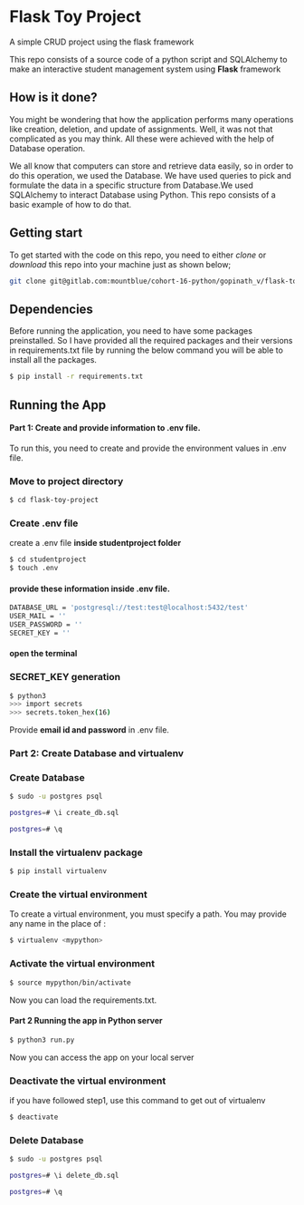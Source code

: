 # Flask Toy Project

A simple CRUD project using the flask framework

This repo consists of a source code of a python script and SQLAlchemy to make an interactive student management system
using **Flask** framework

## How is it done?

You might be wondering that how the application performs many operations like creation, deletion, and update of assignments. Well, it was not that complicated as you may think. All these were achieved with the help of Database operation. 

We all know that computers can store and retrieve data easily, so in order to do this operation, we used the Database. We have used queries to pick and formulate the data in a specific structure from Database.We used SQLAlchemy to interact Database using Python. This repo consists of a basic example of how to do that.


## Getting start

To get started with the code on this repo, you need to either *clone* or *download* this repo into your machine just as shown below;

```bash
git clone git@gitlab.com:mountblue/cohort-16-python/gopinath_v/flask-toy-project.git
```

## Dependencies

Before running the application, you need to have some packages preinstalled. So I have provided all the required packages and their versions in requirements.txt file by running the below command you will be able to install all the packages.

```bash
$ pip install -r requirements.txt
```

## Running the App

#### Part 1: Create and provide information to .env file.

To run this, you need to create and provide the environment values in .env file.

### Move to project directory
```bash
$ cd flask-toy-project
```

### Create .env file
create a .env file **inside studentproject folder**

```bash
$ cd studentproject
$ touch .env
```
#### provide these information inside .env file.

```bash
DATABASE_URL = 'postgresql://test:test@localhost:5432/test'
USER_MAIL = ''
USER_PASSWORD = ''
SECRET_KEY = ''
```

#### open the terminal

### SECRET_KEY generation

```bash
$ python3
>>> import secrets
>>> secrets.token_hex(16)
```
Provide **email id and password** in .env file. 

### Part 2: Create Database and virtualenv

### Create Database
```bash
$ sudo -u postgres psql
```

```bash
postgres=# \i create_db.sql
```

```bash
postgres=# \q
```

### Install the virtualenv package
```bash
$ pip install virtualenv
```
### Create the virtual environment
To create a virtual environment, you must specify a path. You may provide any name in the place of <mypython>:
```bash
$ virtualenv <mypython>
```
  
### Activate the virtual environment
```bash
$ source mypython/bin/activate
```

Now you can load the requirements.txt.

#### Part 2 Running the app in Python server

```bash
$ python3 run.py

```
Now you can access the app on your local server

### Deactivate the virtual environment
if you have followed step1, use this command to get out of virtualenv
```bash
$ deactivate

```
### Delete Database
```bash
$ sudo -u postgres psql
```

```bash
postgres=# \i delete_db.sql
```

```bash
postgres=# \q
```